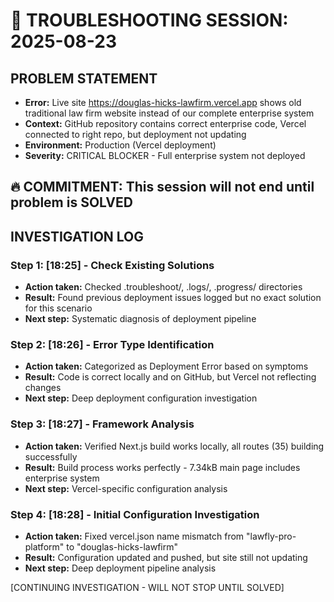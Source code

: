 # 🚨 TROUBLESHOOTING SESSION: 2025-08-23

## PROBLEM STATEMENT
- **Error:** Live site https://douglas-hicks-lawfirm.vercel.app shows old traditional law firm website instead of our complete enterprise system
- **Context:** GitHub repository contains correct enterprise code, Vercel connected to right repo, but deployment not updating
- **Environment:** Production (Vercel deployment)
- **Severity:** CRITICAL BLOCKER - Full enterprise system not deployed

## 🔥 COMMITMENT: This session will not end until problem is SOLVED

## INVESTIGATION LOG

### Step 1: [18:25] - Check Existing Solutions
- **Action taken:** Checked .troubleshoot/, .logs/, .progress/ directories  
- **Result:** Found previous deployment issues logged but no exact solution for this scenario
- **Next step:** Systematic diagnosis of deployment pipeline

### Step 2: [18:26] - Error Type Identification  
- **Action taken:** Categorized as Deployment Error based on symptoms
- **Result:** Code is correct locally and on GitHub, but Vercel not reflecting changes
- **Next step:** Deep deployment configuration investigation

### Step 3: [18:27] - Framework Analysis
- **Action taken:** Verified Next.js build works locally, all routes (35) building successfully
- **Result:** Build process works perfectly - 7.34kB main page includes enterprise system
- **Next step:** Vercel-specific configuration analysis

### Step 4: [18:28] - Initial Configuration Investigation
- **Action taken:** Fixed vercel.json name mismatch from "lawfly-pro-platform" to "douglas-hicks-lawfirm"
- **Result:** Configuration updated and pushed, but site still not updating
- **Next step:** Deep deployment pipeline analysis

[CONTINUING INVESTIGATION - WILL NOT STOP UNTIL SOLVED]
